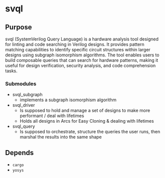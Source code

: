 # svql

## Purpose

svql (SystemVerilog Query Language) is a hardware analysis tool designed for linting and code searching in Verilog designs. It provides pattern matching capabilities to identify specific circuit structures within larger designs using subgraph isomorphism algorithms. The tool enables users to build composable queries that can search for hardware patterns, making it useful for design verification, security analysis, and code comprehension tasks.

### Submodules

- svql_subgraph
	- implements a subgraph isomorphism algorithm 
- svql_driver
	- Is supposed to hold and manage a set of designs to make more performant / deal with lifetimes
	- Holds all designs in Arcs for Easy Cloning & dealing with lifetimes
- svql_query
	- Is supposed to orchestrate, structure the queries the user runs, then marshal the results into the same shape 


## Depends

- `cargo`
- `yosys`
